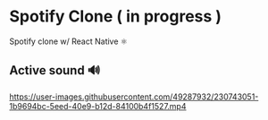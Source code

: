 # Spotify Clone ( in progress )
Spotify clone w/ React Native ⚛️


## Active sound 🔊

https://user-images.githubusercontent.com/49287932/230743051-1b9694bc-5eed-40e9-b12d-84100b4f1527.mp4

